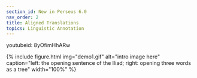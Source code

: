 ```yaml
---
section_id: New in Perseus 6.0
nav_order: 2
title: Aligned Translations
topics: Linguistic Annotation
---
```


youtubeid: 8yOfimHhARw

{% include figure.html img="demo1.gif" alt="intro image here" caption="left: the opening sentence of the Iliad; right: opening three words as a tree" width="100%" %}
